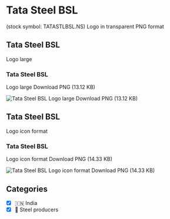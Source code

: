 # Tata Steel BSL
 (stock symbol: TATASTLBSL.NS) Logo in transparent PNG format

## Tata Steel BSL
 Logo large

### Tata Steel BSL
 Logo large Download PNG (13.12 KB)

![Tata Steel BSL
 Logo large Download PNG (13.12 KB)](/img/orig/TATASTLBSL.NS_BIG-45c23321.png)

## Tata Steel BSL
 Logo icon format

### Tata Steel BSL
 Logo icon format Download PNG (14.33 KB)

![Tata Steel BSL
 Logo icon format Download PNG (14.33 KB)](/img/orig/TATASTLBSL.NS-63c110c2.png)



## Categories
- [x] 🇮🇳 India
- [x] 🔩 Steel producers
